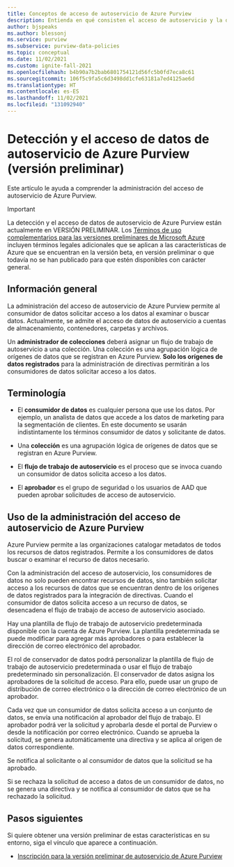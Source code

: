 ```yaml
---
title: Conceptos de acceso de autoservicio de Azure Purview
description: Entienda en qué consisten el acceso de autoservicio y la detección de datos de Azure Purview y explore cómo pueden aprovecharlos los usuarios.
author: bjspeaks
ms.author: blessonj
ms.service: purview
ms.subservice: purview-data-policies
ms.topic: conceptual
ms.date: 11/02/2021
ms.custom: ignite-fall-2021
ms.openlocfilehash: b4b90a7b2bab6801754121d56fc5b0fd7eca8c61
ms.sourcegitcommit: 106f5c9fa5c6d3498dd1cfe63181a7ed4125ae6d
ms.translationtype: HT
ms.contentlocale: es-ES
ms.lasthandoff: 11/02/2021
ms.locfileid: "131092940"
---
```

# <a name="azure-purview-self-service-data-discovery-and-access-preview"></a>Detección y el acceso de datos de autoservicio de Azure Purview (versión preliminar)

Este artículo le ayuda a comprender la administración del acceso de autoservicio de Azure Purview.

> [!IMPORTANT]
> La detección y el acceso de datos de autoservicio de Azure Purview están actualmente en VERSIÓN PRELIMINAR. Los [Términos de uso complementarios para las versiones preliminares de Microsoft Azure](https://azure.microsoft.com/support/legal/preview-supplemental-terms/) incluyen términos legales adicionales que se aplican a las características de Azure que se encuentran en la versión beta, en versión preliminar o que todavía no se han publicado para que estén disponibles con carácter general.

## <a name="overview"></a>Información general

La administración del acceso de autoservicio de Azure Purview permite al consumidor de datos solicitar acceso a los datos al examinar o buscar datos. Actualmente, se admite el acceso de datos de autoservicio a cuentas de almacenamiento, contenedores, carpetas y archivos.

Un **administrador de colecciones** deberá asignar un flujo de trabajo de autoservicio a una colección. Una colección es una agrupación lógica de orígenes de datos que se registran en Azure Purview. **Solo los orígenes de datos registrados** para la administración de directivas permitirán a los consumidores de datos solicitar acceso a los datos.

## <a name="terminology"></a>Terminología

* El **consumidor de datos** es cualquier persona que use los datos. Por ejemplo, un analista de datos que accede a los datos de marketing para la segmentación de clientes. En este documento se usarán indistintamente los términos consumidor de datos y solicitante de datos.

* Una **colección** es una agrupación lógica de orígenes de datos que se registran en Azure Purview.

* El **flujo de trabajo de autoservicio** es el proceso que se invoca cuando un consumidor de datos solicita acceso a los datos.

* El **aprobador** es el grupo de seguridad o los usuarios de AAD que pueden aprobar solicitudes de acceso de autoservicio.

## <a name="how-to-use-azure-purview-self-service-access-management"></a>Uso de la administración del acceso de autoservicio de Azure Purview

Azure Purview permite a las organizaciones catalogar metadatos de todos los recursos de datos registrados. Permite a los consumidores de datos buscar o examinar el recurso de datos necesario.  

Con la administración del acceso de autoservicio, los consumidores de datos no solo pueden encontrar recursos de datos, sino también solicitar acceso a los recursos de datos que se encuentran dentro de los orígenes de datos registrados para la integración de directivas. Cuando el consumidor de datos solicita acceso a un recurso de datos, se desencadena el flujo de trabajo de acceso de autoservicio asociado.

Hay una plantilla de flujo de trabajo de autoservicio predeterminada disponible con la cuenta de Azure Purview.
La plantilla predeterminada se puede modificar para agregar más aprobadores o para establecer la dirección de correo electrónico del aprobador.

El rol de conservador de datos podrá personalizar la plantilla de flujo de trabajo de autoservicio predeterminada o usar el flujo de trabajo predeterminado sin personalización. El conservador de datos asigna los aprobadores de la solicitud de acceso. Para ello, puede usar un grupo de distribución de correo electrónico o la dirección de correo electrónico de un aprobador.

Cada vez que un consumidor de datos solicita acceso a un conjunto de datos, se envía una notificación al aprobador del flujo de trabajo. El aprobador podrá ver la solicitud y aprobarla desde el portal de Purview o desde la notificación por correo electrónico. Cuando se aprueba la solicitud, se genera automáticamente una directiva y se aplica al origen de datos correspondiente.

Se notifica al solicitante o al consumidor de datos que la solicitud se ha aprobado.

Si se rechaza la solicitud de acceso a datos de un consumidor de datos, no se genera una directiva y se notifica al consumidor de datos que se ha rechazado la solicitud.

## <a name="next-steps"></a>Pasos siguientes

Si quiere obtener una versión preliminar de estas características en su entorno, siga el vínculo que aparece a continuación.

-  [Inscripción para la versión preliminar de autoservicio de Azure Purview](https://aka.ms/opt-in-data-use-policy)
